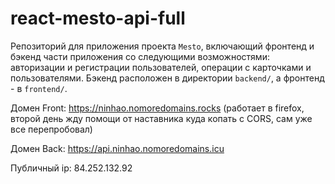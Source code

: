 # react-mesto-api-full
Репозиторий для приложения проекта `Mesto`, включающий фронтенд и бэкенд части приложения со следующими возможностями: авторизации и регистрации пользователей, операции с карточками и пользователями. Бэкенд расположен в директории `backend/`, а фронтенд - в `frontend/`. 

Домен Front: https://ninhao.nomoredomains.rocks  (работает в firefox, второй день жду помощи от наставника куда копать с CORS, сам уже все перепробовал)

Домен Back: https://api.ninhao.nomoredomains.icu

Публичный ip: 84.252.132.92
